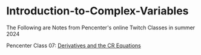 # Introduction-to-Complex-Variables


The Following are Notes from Pencenter's online Twitch Classes in summer 2024

Pencenter Class 07: [Derivatives and the CR Equations](Pencenter-Complex-Variables-summer-2024/Pencenter_Complex_Variables_Class_07_Derivatives_and_the_CR_Equations_Notes.pdf)
